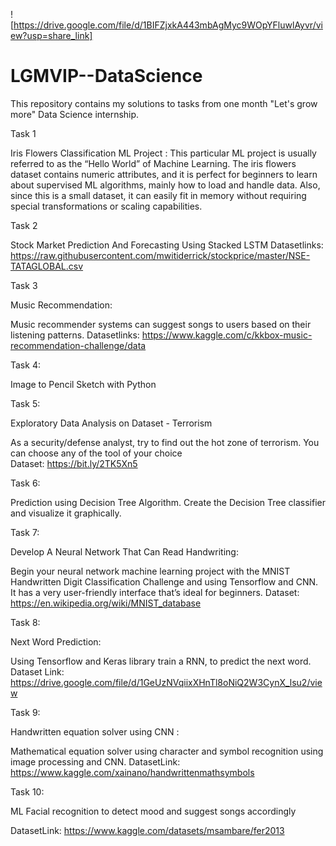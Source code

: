 ![https://drive.google.com/file/d/1BIFZjxkA443mbAgMyc9WOpYFluwlAyvr/view?usp=share_link]

# LGMVIP--DataScience
This repository contains my solutions to tasks from one month "Let's grow more"  Data Science internship.

Task 1

Iris Flowers Classification ML Project :
This particular ML project is usually referred to as the “Hello World” of Machine Learning. The iris flowers dataset contains numeric attributes, and it is perfect for beginners to learn about supervised ML algorithms, mainly how to load and handle data. Also, since this is a small dataset, it can easily fit in memory without requiring special transformations or scaling capabilities.

Task 2

Stock Market Prediction And Forecasting Using Stacked LSTM
Datasetlinks: https://raw.githubusercontent.com/mwitiderrick/stockprice/master/NSE-TATAGLOBAL.csv

Task 3

Music Recommendation:

Music recommender systems can suggest songs to users based on their listening patterns.
Datasetlinks: https://www.kaggle.com/c/kkbox-music-recommendation-challenge/data

Task 4:

Image to Pencil Sketch with Python

Task 5:

Exploratory Data Analysis on Dataset - Terrorism 

As a security/defense analyst, try to find out the hot zone of terrorism.
You can choose any of the tool of your choice  
Dataset: https://bit.ly/2TK5Xn5

Task 6:

Prediction using Decision Tree  Algorithm. Create the Decision Tree classifier and visualize it graphically. 

Task 7:

Develop A Neural Network That Can Read Handwriting:

Begin your neural network machine learning project with the MNIST Handwritten Digit Classification Challenge and using Tensorflow and CNN. It has a very user-friendly interface that’s ideal for beginners. Dataset: https://en.wikipedia.org/wiki/MNIST_database 

Task 8:

Next Word Prediction:

Using Tensorflow and Keras library train a RNN, to predict the next word. 
Dataset Link: https://drive.google.com/file/d/1GeUzNVqiixXHnTl8oNiQ2W3CynX_lsu2/view

Task 9:

Handwritten equation solver using CNN :

Mathematical equation solver using character and symbol recognition using image processing and CNN. 
DatasetLink: https://www.kaggle.com/xainano/handwrittenmathsymbols 

Task 10:

ML Facial recognition to detect mood and suggest songs accordingly 

DatasetLink: https://www.kaggle.com/datasets/msambare/fer2013
